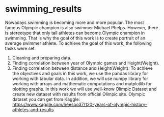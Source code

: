 # swimming_results
Nowadays swimming is becoming more and more popular. The most famous Olympic champion is also swimmer Michael Phelps. However, there is stereotype that only tall athletes can become Olympic champion in swimming.
That is why the goal of this work is to create portrait of an average swimmer athlete.
To achieve the goal of this work, the following tasks were set:
1. Cleaning and preparing data.
2. Finding correlation between year of Olympic games and Height(Weight).
3. Finding correlation between distance and Height(Weight).
To achieve the objectives and goals in this work, we use the pandas library for working with tabular data. In addition, we will use numpy library for working with arrays and mathematic computations and matplotlib for plotting graphs. In this work we will use well-know Olimpic Dataset and create new dataset with results from official Olimpic site.
Olympic dataset you can get from Kaggle: https://www.kaggle.com/heesoo37/120-years-of-olympic-history-athletes-and-results
